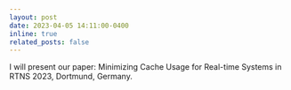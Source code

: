 ```yaml
---
layout: post
date: 2023-04-05 14:11:00-0400
inline: true
related_posts: false
---
```


I will present our paper: Minimizing Cache Usage for Real-time Systems in RTNS 2023, Dortmund, Germany.
